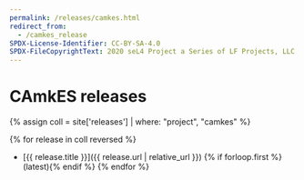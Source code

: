 ```yaml
---
permalink: /releases/camkes.html
redirect_from:
  - /camkes_release
SPDX-License-Identifier: CC-BY-SA-4.0
SPDX-FileCopyrightText: 2020 seL4 Project a Series of LF Projects, LLC.
---
```


# CAmkES releases

{% assign coll = site['releases'] | where: "project", "camkes" %}

{% for release in coll reversed %}
- [{{ release.title }}]({{ release.url | relative_url }}) {% if forloop.first %}(latest){% endif %}
{% endfor %}
